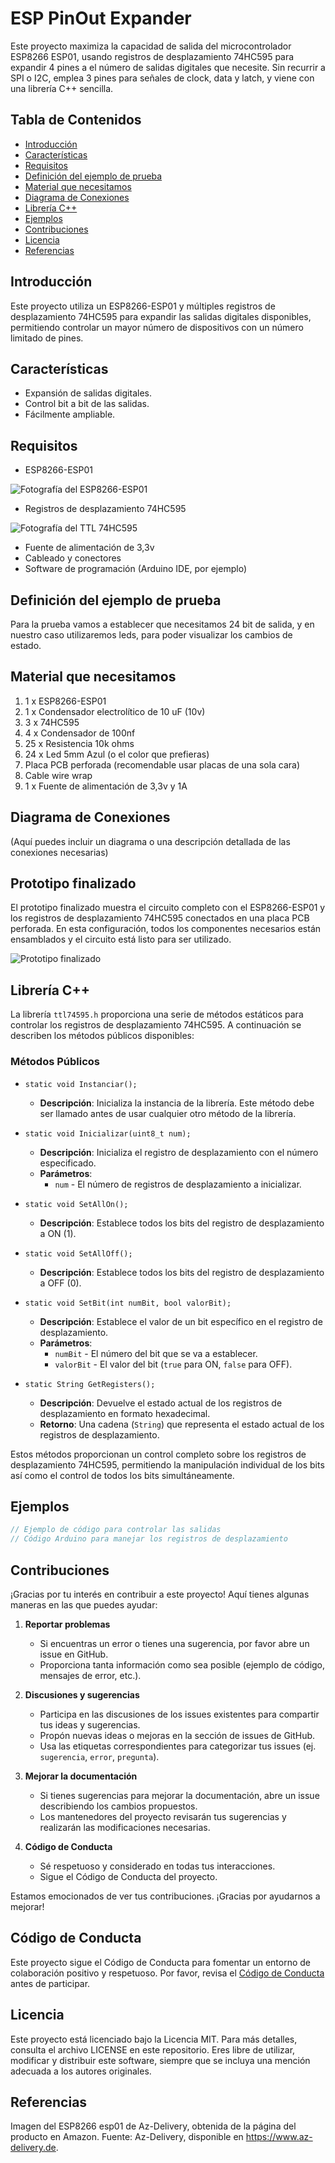 
# ESP PinOut Expander

Este proyecto maximiza la capacidad de salida del microcontrolador ESP8266 ESP01, usando registros de desplazamiento 74HC595 para expandir 4 pines a el número de salidas digitales que necesite. Sin recurrir a SPI o I2C, emplea 3 pines para señales de clock, data y latch, y viene con una librería C++ sencilla.

## Tabla de Contenidos
- [Introducción](#introducción)
- [Características](#características)
- [Requisitos](#requisitos)
- [Definición del ejemplo de prueba](#definición-del-ejemplo-de-prueba)
- [Material que necesitamos](#material-que-necesitamos)
- [Diagrama de Conexiones](#diagrama-de-conexiones)
- [Librería C++](#librería-c)
- [Ejemplos](#ejemplos)
- [Contribuciones](#contribuciones)
- [Licencia](#licencia)
- [Referencias](#referencias)

## Introducción
Este proyecto utiliza un ESP8266-ESP01 y múltiples registros de desplazamiento 74HC595 para expandir las salidas digitales disponibles, permitiendo controlar un mayor número de dispositivos con un número limitado de pines.

## Características
- Expansión de salidas digitales.
- Control bit a bit de las salidas.
- Fácilmente ampliable.

## Requisitos
- ESP8266-ESP01

![Fotografía del ESP8266-ESP01](imagenes/8266esp01-foto.jpg)

- Registros de desplazamiento 74HC595

![Fotografía del TTL 74HC595](imagenes/74HC575-foto.jpg)

- Fuente de alimentación de 3,3v
- Cableado y conectores
- Software de programación (Arduino IDE, por ejemplo)

## Definición del ejemplo de prueba
Para la prueba vamos a establecer que necesitamos 24 bit de salida, y en nuestro caso utilizaremos leds, para poder visualizar los cambios de estado.

## Material que necesitamos
1. 1 x ESP8266-ESP01
2. 1 x Condensador electrolítico de 10 uF (10v)
3. 3 x 74HC595
4. 4 x Condensador de 100nf
5. 25 x Resistencia 10k ohms
6. 24 x Led 5mm Azul (o el color que prefieras)
7. Placa PCB perforada (recomendable usar placas de una sola cara)
8. Cable wire wrap
9. 1 x Fuente de alimentación de 3,3v y 1A

## Diagrama de Conexiones
(Aquí puedes incluir un diagrama o una descripción detallada de las conexiones necesarias)

## Prototipo finalizado
El prototipo finalizado muestra el circuito completo con el ESP8266-ESP01 y los registros de desplazamiento 74HC595 conectados en una placa PCB perforada. En esta configuración, todos los componentes necesarios están ensamblados y el circuito está listo para ser utilizado.

![Prototipo finalizado](imagenes/pcb-finalizada-foto.jpg)


## Librería C++
La librería `ttl74595.h` proporciona una serie de métodos estáticos para controlar los registros de desplazamiento 74HC595. A continuación se describen los métodos públicos disponibles:

### Métodos Públicos

- `static void Instanciar();`
  - **Descripción**: Inicializa la instancia de la librería. Este método debe ser llamado antes de usar cualquier otro método de la librería.

- `static void Inicializar(uint8_t num);`
  - **Descripción**: Inicializa el registro de desplazamiento con el número especificado.
  - **Parámetros**:
    - `num` - El número de registros de desplazamiento a inicializar.

- `static void SetAllOn();`
  - **Descripción**: Establece todos los bits del registro de desplazamiento a ON (1).

- `static void SetAllOff();`
  - **Descripción**: Establece todos los bits del registro de desplazamiento a OFF (0).

- `static void SetBit(int numBit, bool valorBit);`
  - **Descripción**: Establece el valor de un bit específico en el registro de desplazamiento.
  - **Parámetros**:
    - `numBit` - El número del bit que se va a establecer.
    - `valorBit` - El valor del bit (`true` para ON, `false` para OFF).

- `static String GetRegisters();`
  - **Descripción**: Devuelve el estado actual de los registros de desplazamiento en formato hexadecimal.
  - **Retorno**: Una cadena (`String`) que representa el estado actual de los registros de desplazamiento.

Estos métodos proporcionan un control completo sobre los registros de desplazamiento 74HC595, permitiendo la manipulación individual de los bits así como el control de todos los bits simultáneamente.

## Ejemplos
```cpp
// Ejemplo de código para controlar las salidas
// Código Arduino para manejar los registros de desplazamiento
```

## Contribuciones
¡Gracias por tu interés en contribuir a este proyecto! Aquí tienes algunas maneras en las que puedes ayudar:

1. **Reportar problemas**
    - Si encuentras un error o tienes una sugerencia, por favor abre un issue en GitHub.
    - Proporciona tanta información como sea posible (ejemplo de código, mensajes de error, etc.).

2. **Discusiones y sugerencias**
    - Participa en las discusiones de los issues existentes para compartir tus ideas y sugerencias.
    - Propón nuevas ideas o mejoras en la sección de issues de GitHub.
    - Usa las etiquetas correspondientes para categorizar tus issues (ej. `sugerencia`, `error`, `pregunta`).

3. **Mejorar la documentación**
    - Si tienes sugerencias para mejorar la documentación, abre un issue describiendo los cambios propuestos.
    - Los mantenedores del proyecto revisarán tus sugerencias y realizarán las modificaciones necesarias.

4. **Código de Conducta**
    - Sé respetuoso y considerado en todas tus interacciones.
    - Sigue el Código de Conducta del proyecto.

Estamos emocionados de ver tus contribuciones. ¡Gracias por ayudarnos a mejorar!

## Código de Conducta
Este proyecto sigue el Código de Conducta para fomentar un entorno de colaboración positivo y respetuoso. Por favor, revisa el [Código de Conducta](CODE_OF_CONDUCT.md) antes de participar.

## Licencia
Este proyecto está licenciado bajo la Licencia MIT. Para más detalles, consulta el archivo LICENSE en este repositorio. Eres libre de utilizar, modificar y distribuir este software, siempre que se incluya una mención adecuada a los autores originales.

## Referencias

Imagen del ESP8266 esp01 de Az-Delivery, obtenida de la página del producto en Amazon. Fuente: Az-Delivery, disponible en https://www.az-delivery.de.
